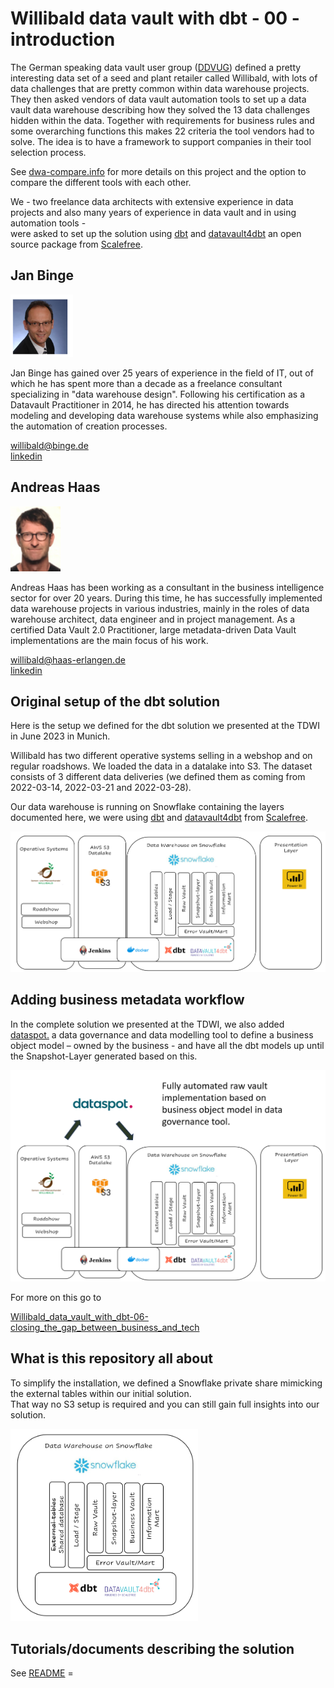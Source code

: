 # Willibald data vault with dbt - 00 - introduction

The German speaking data vault user group ([DDVUG](https://datavaultusergroup.de/)) defined a pretty interesting data set of a seed and plant retailer called Willibald, with lots of data challenges that are pretty common within data warehouse projects.
They then asked vendors of data vault automation tools to set up a data vault data warehouse 
describing how they solved the 13 data challenges hidden within the data.
Together with requirements for business rules and some overarching functions this makes 22 criteria the tool vendors had to solve.
The idea is to have a framework to support companies in their tool selection process.

See [dwa-compare.info](dwa-compare.info) for more details on this project and the option to compare the different tools with each other.


We - two freelance data architects with extensive experience in data projects and also many years of experience in data vault and in using automation tools -   
were asked to set up the solution using [dbt](https://www.getdbt.com/) and [datavault4dbt](https://github.com/ScalefreeCOM/datavault4dbt) an open source package from [Scalefree](https://www.scalefree.com/).

## Jan Binge

<img src="images/jan.png" alt="Jan Binge" width="100">  
  
Jan Binge has gained over 25 years of experience in the field of IT, out of which he has spent more than a decade as a freelance consultant specializing in "data warehouse design". Following his certification as a Datavault Practitioner in 2014, he has directed his attention towards modeling and developing data warehouse systems while also emphasizing the automation of creation processes.

willibald@binge.de  
[linkedin](linkedin.com/in/jan-binge)

## Andreas Haas
<img src="images/andreas.png" alt="Andreas Haas" width="80">  

Andreas Haas has been working as a consultant in the business intelligence sector for over 20 years. During this time, he has successfully implemented data warehouse projects in various industries, mainly in the roles of data warehouse architect, data engineer and in project management. As a certified Data Vault 2.0 Practitioner, large metadata-driven Data Vault implementations are the main focus of his work.

willibald@haas-erlangen.de  
[linkedin](linkedin.com/in/haasandreas/)




## Original setup of the dbt solution

Here is the setup we defined for the dbt solution we presented at the TDWI in June 2023 in Munich.

Willibald has two different operative systems selling in a webshop and on regular roadshows.
We loaded the data in a datalake into S3. The dataset consists of 3 different data deliveries (we defined them as coming from 2022-03-14, 2022-03-21 and 2022-03-28).

Our data warehouse is running on Snowflake containing the layers documented here, we were using [dbt](https://www.getdbt.com/) and [datavault4dbt](https://github.com/ScalefreeCOM/datavault4dbt) from [Scalefree](https://www.scalefree.com/). 

<img src="images/solution_overview_base.png" alt="solution_overview_base" width="800">  


## Adding business metadata workflow

In the complete solution we presented at the TDWI, we also added [dataspot.](https://www.dataspot.at/) a data governance and data modelling tool 
to define a business object model – owned by the business -  and have all the dbt models up until the Snapshot-Layer generated based on this. 

<img src="images/solution_overview_dataspot.png" alt="solution_overview_dataspot" width="800">  

For more on this go to  


[Willibald_data_vault_with_dbt-06-closing_the_gap_between_business_and_tech](Willibald_data_vault_with_dbt-06-closing_the_gap_between_business_and_tech.md)


## What is this repository all about

To simplify the installation, we defined a Snowflake private share mimicking the external tables within our initial solution.  
That way no S3 setup is required and you can still gain full insights into our solution.  

<img src="images/solution_overview.png" alt="solution_overview" width="300">  


## Tutorials/documents describing the solution

See [README](../README.md) =

